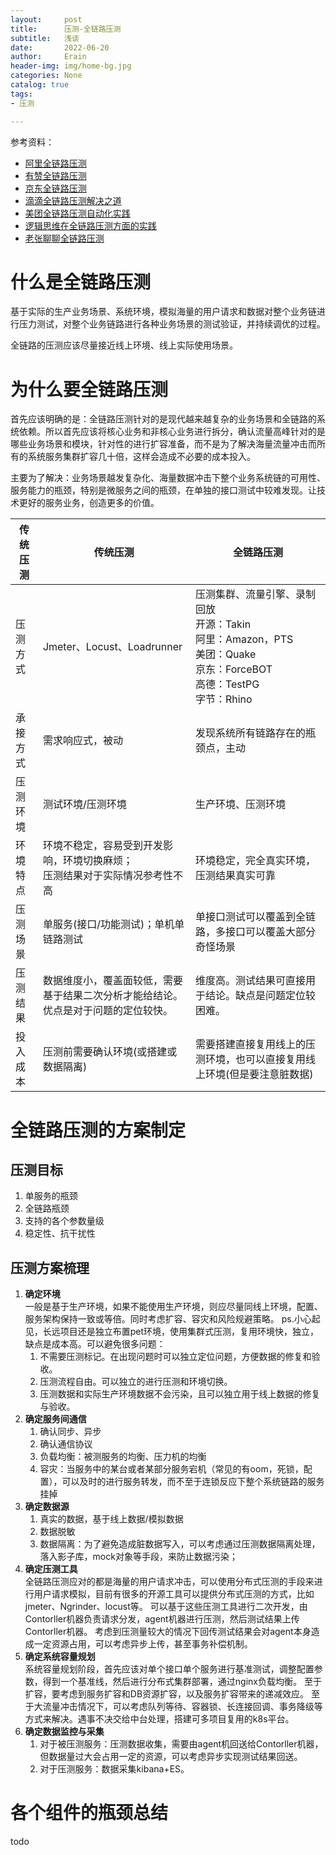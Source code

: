 ```yaml
---
layout:     post
title:      压测-全链路压测
subtitle:   浅谈
date:       2022-06-20
author:     Erain
header-img: img/home-bg.jpg
categories: None
catalog: true
tags:
- 压测

---
```


参考资料：

- [阿里全链路压测](https://my.oschina.net/cctester/blog/994727)
- [有赞全链路压测](https://mp.weixin.qq.com/s/0a-Sd_fCkE2mDFzNpKxf7A)
- [京东全链路压测](https://www.sdk.cn/details/lE5wmb52qGDW8DgojN)
- [滴滴全链路压测解决之道](https://blog.csdn.net/g6u8w7p06dco99fq3/article/details/79119269)
- [美团全链路压测自动化实践](https://www.sdk.cn/details/vRw1ZkdWe4WL8amByJ)
- [逻辑思维在全链路压测方面的实践](https://www.toutiao.com/i6660639134580736526)
- [老张聊聊全链路压测](https://www.cnblogs.com/imyalost/p/8439910.html)

# 什么是全链路压测

基于实际的生产业务场景、系统环境，模拟海量的用户请求和数据对整个业务链进行压力测试，对整个业务链路进行各种业务场景的测试验证，并持续调优的过程。

全链路的压测应该尽量接近线上环境、线上实际使用场景。

# 为什么要全链路压测

首先应该明确的是：全链路压测针对的是现代越来越复杂的业务场景和全链路的系统依赖。所以首先应该将核心业务和非核心业务进行拆分，确认流量高峰针对的是哪些业务场景和模块，针对性的进行扩容准备，而不是为了解决海量流量冲击而所有的系统服务集群扩容几十倍，这样会造成不必要的成本投入。

主要为了解决：业务场景越发复杂化、海量数据冲击下整个业务系统链的可用性、服务能力的瓶颈，特别是微服务之间的瓶颈，在单独的接口测试中较难发现。让技术更好的服务业务，创造更多的价值。

| 传统压测 | 传统压测 | 全链路压测 |
| ---- | ---- | ---- |
| 压测方式 | Jmeter、Locust、Loadrunner | 压测集群、流量引擎、录制回放<br />开源：Takin <br />阿里：Amazon，PTS <br />美团：Quake <br />京东：ForceBOT <br />高德：TestPG <br />字节：Rhino |
| 承接方式 | 需求响应式，被动 | 发现系统所有链路存在的瓶颈点，主动 |
| 压测环境 | 测试环境/压测环境                                            | 生产环境、压测环境 |
| 环境特点 | 环境不稳定，容易受到开发影响，环境切换麻烦；<br />压测结果对于实际情况参考性不高 | 环境稳定，完全真实环境，压测结果真实可靠                     |
| 压测场景 | 单服务(接口/功能测试)；单机单链路测试 | 单接口测试可以覆盖到全链路，多接口可以覆盖大部分奇怪场景 |
| 压测结果 | 数据维度小，覆盖面较低，需要基于结果二次分析才能给结论。优点是对于问题的定位较快。 | 维度高。测试结果可直接用于结论。缺点是问题定位较困难。 |
| 投入成本 | 压测前需要确认环境(或搭建或数据隔离) | 需要搭建直接复用线上的压测环境，也可以直接复用线上环境(但是要注意脏数据) |

# 全链路压测的方案制定

## 压测目标

1. 单服务的瓶颈
1. 全链路瓶颈
1. 支持的各个参数量级
1. 稳定性、抗干扰性

## 压测方案梳理

1. **确定环境**         
   一般是基于生产环境，如果不能使用生产环境，则应尽量同线上环境，配置、服务架构保持一致或等倍。同时考虑扩容、容灾和风险规避策略。
   ps.小心起见，长远项目还是独立布置pet环境，使用集群式压测，复用环境快，独立，缺点是成本高。可以避免很多问题：
    1. 不需要压测标记。在出现问题时可以独立定位问题，方便数据的修复和验收。
    1. 压测流程自由。可以独立的进行压测和环境切换。
    1. 压测数据和实际生产环境数据不会污染，且可以独立用于线上数据的修复与验收。
1. **确定服务间通信**
    1. 确认同步、异步
    2. 确认通信协议
    3. 负载均衡：被测服务的均衡、压力机的均衡
    4. 容灾：当服务中的某台或者某部分服务宕机（常见的有oom，死锁，配置），可以及时的进行服务转发，而不至于连锁反应下整个系统链路的服务挂掉
1. **确定数据源**
    1. 真实的数据，基于线上数据/模拟数据
    1. 数据脱敏
    1. 数据隔离：为了避免造成脏数据写入，可以考虑通过压测数据隔离处理，落入影子库，mock对象等手段，来防止数据污染；
1. **确定压测工具**          
   全链路压测应对的都是海量的用户请求冲击，可以使用分布式压测的手段来进行用户请求模拟，目前有很多的开源工具可以提供分布式压测的方式，比如jmeter、Ngrinder、locust等。
   可以基于这些压测工具进行二次开发，由Contorller机器负责请求分发，agent机器进行压测，然后测试结果上传Contorller机器。
   考虑到压测量较大的情况下回传测试结果会对agent本身造成一定资源占用，可以考虑异步上传，甚至事务补偿机制。
1. **确定系统容量规划**          
   系统容量规划阶段，首先应该对单个接口单个服务进行基准测试，调整配置参数，得到一个基准线，然后进行分布式集群部署，通过nginx负载均衡。 至于扩容，要考虑到服务扩容和DB资源扩容，以及服务扩容带来的递减效应。
   至于大流量冲击情况下，可以考虑队列等待、容器锁、长连接回调、事务降级等方式来解决。遇事不决交给中台处理，搭建可多项目复用的k8s平台。
1. **确定数据监控与采集**
    1. 对于被压测服务：压测数据收集，需要由agent机回送给Contorller机器，但数据量过大会占用一定的资源，可以考虑异步实现测试结果回送。
    2. 对于压测服务：数据采集kibana+ES。

# 各个组件的瓶颈总结

todo